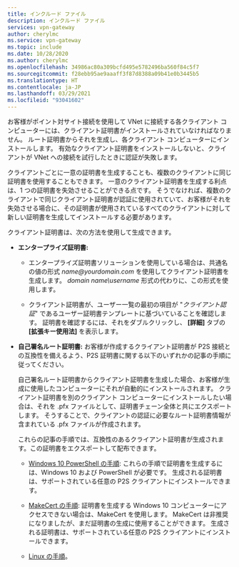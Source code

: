 ```yaml
---
title: インクルード ファイル
description: インクルード ファイル
services: vpn-gateway
author: cherylmc
ms.service: vpn-gateway
ms.topic: include
ms.date: 10/28/2020
ms.author: cherylmc
ms.openlocfilehash: 34986ac80a309bcfd495e5782496ba560f84c5f7
ms.sourcegitcommit: f28ebb95ae9aaaff3f87d8388a09b41e0b3445b5
ms.translationtype: HT
ms.contentlocale: ja-JP
ms.lasthandoff: 03/29/2021
ms.locfileid: "93041602"
---
```

お客様がポイント対サイト接続を使用して VNet に接続する各クライアント コンピューターには、クライアント証明書がインストールされていなければなりません。 ルート証明書からそれを生成し、各クライアント コンピューターにインストールします。 有効なクライアント証明書をインストールしないと、クライアントが VNet への接続を試行したときに認証が失敗します。

クライアントごとに一意の証明書を生成することも、複数のクライアントに同じ証明書を使用することもできます。 一意のクライアント証明書を生成する利点は、1 つの証明書を失効させることができる点です。 そうでなければ、複数のクライアントで同じクライアント証明書が認証に使用されていて、お客様がそれを失効させる場合に、その証明書が使用されているすべてのクライアントに対して新しい証明書を生成してインストールする必要があります。

クライアント証明書は、次の方法を使用して生成できます。

* **エンタープライズ証明書:**

  * エンタープライズ証明書ソリューションを使用している場合は、共通名の値の形式 *name\@yourdomain.com* を使用してクライアント証明書を生成します。 *domain name\username* 形式の代わりに、この形式を使用します。

  * クライアント証明書が、ユーザー一覧の最初の項目が "*クライアント認証*" であるユーザー証明書テンプレートに基づいていることを確認します。 証明書を確認するには、それをダブルクリックし、 **[詳細]** タブの **[拡張キー使用法]** を表示します。

* **自己署名ルート証明書:** お客様が作成するクライアント証明書が P2S 接続との互換性を備えるよう、P2S 証明書に関する以下のいずれかの記事の手順に従ってください。

  自己署名ルート証明書からクライアント証明書を生成した場合、お客様が生成に使用したコンピューターにそれが自動的にインストールされます。 クライアント証明書を別のクライアント コンピューターにインストールしたい場合は、それを .pfx ファイルとして、証明書チェーン全体と共にエクスポートします。 そうすることで、クライアントの認証に必要なルート証明書情報が含まれている .pfx ファイルが作成されます。

  これらの記事の手順では、互換性のあるクライアント証明書が生成されます。この証明書をエクスポートして配布できます。

  * [Windows 10 PowerShell の手順](../articles/vpn-gateway/vpn-gateway-certificates-point-to-site.md#clientcert): これらの手順で証明書を生成するには、Windows 10 および PowerShell が必要です。 生成される証明書は、サポートされている任意の P2S クライアントにインストールできます。

  * [MakeCert の手順](../articles/vpn-gateway/vpn-gateway-certificates-point-to-site-makecert.md): 証明書を生成する Windows 10 コンピューターにアクセスできない場合は、MakeCert を使用します。 MakeCert は非推奨になりましたが、まだ証明書の生成に使用することができます。 生成される証明書は、サポートされている任意の P2S クライアントにインストールできます。

  * [Linux の手順](../articles/vpn-gateway/vpn-gateway-certificates-point-to-site-linux.md)。